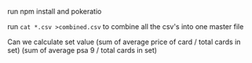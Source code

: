 run npm install and pokeratio

run `cat *.csv >combined.csv` to combine all the csv's into one master file

Can we calculate set value (sum of average price of card / total cards in set) (sum of average psa 9 / total cards in set)
